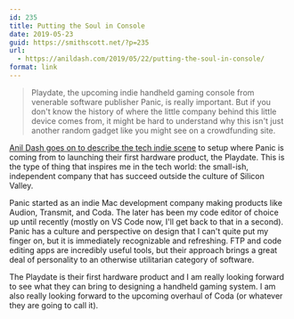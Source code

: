 ```yaml
---
id: 235
title: Putting the Soul in Console
date: 2019-05-23
guid: https://smithscott.net/?p=235
url:
  - https://anildash.com/2019/05/22/putting-the-soul-in-console/
format: link
---
```

<!-- wp:quote -->
<blockquote class="wp-block-quote"><p>Playdate, the upcoming indie handheld gaming console from venerable software publisher Panic, is really important. But if you don't know the history of where the little company behind this little device comes from, it might be hard to understand why this isn't just another random gadget like you might see on a crowdfunding site.</p></blockquote>
<!-- /wp:quote -->

<!-- wp:paragraph -->
<p><a href="https://anildash.com/2019/05/22/putting-the-soul-in-console/">Anil Dash goes on to describe the tech indie scene</a> to setup where Panic is coming from to launching their first hardware product, the Playdate. This is the type of thing that inspires me in the tech world: the small-ish, independent company that has succeed outside the culture of Silicon Valley.</p>
<!-- /wp:paragraph -->

<!-- wp:paragraph -->
<p>Panic started as an indie Mac development company making products like Audion, Transmit, and Coda. The later has been my code editor of choice up until recently (mostly on VS Code now, I'll get back to that in a second). Panic has a culture and perspective on design that I can't quite put my finger on, but it is immediately recognizable and refreshing. FTP and code editing apps are incredibly useful tools, but their approach brings a great deal of personality to an otherwise utilitarian category of software.</p>
<!-- /wp:paragraph -->

<!-- wp:paragraph -->
<p>The Playdate is their first hardware product and I am really looking forward to see what they can bring to designing a handheld gaming system. I am also really looking forward to the upcoming overhaul of Coda (or whatever they are going to call it).</p>
<!-- /wp:paragraph -->